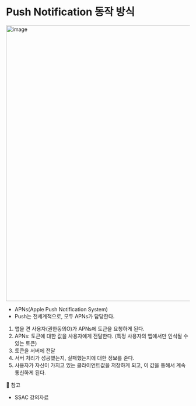 # Push Notification 동작 방식

<img width="755" alt="image" src="https://user-images.githubusercontent.com/53874628/146339655-2bb93d45-1085-4f7f-a36a-d89693cd2a78.png">


- APNs(Apple Push Notification System)
- Push는 전세계적으로, 모두 APNs가 담당한다.
1. 앱을 켠 사용자(권한동의O)가 APNs에 토큰을 요청하게 된다.
2. APNs: 토큰에 대한 값을 사용자에게 전달한다. (특정 사용자의 앱에서만 인식될 수 있는 토큰)
3. 토큰을 서버에 전달
4. 서버 처리가 성공했는지, 실패했는지에 대한 정보를 준다.
5. 사용자가 자신이 가지고 있는 클라이언트값을 저장하게 되고, 이 값을 통해서 계속 통신하게 된다.


🔖 참고
- SSAC 강의자료
